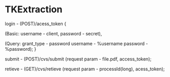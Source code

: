 # TKExtraction

login - (POST)/acess_token {

(Basic: username - client, password - secret),

(Query: grant_type - password
        username - %username
        password - %password);
}

submit - (POST)/cvs/submit (request param - file.pdf, access_token);

retieve - (GET)/cvs/retieve (request param - processId(long), acess_token);

